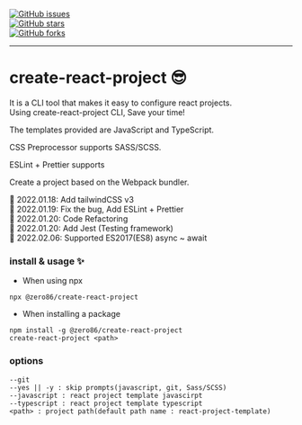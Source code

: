 [![GitHub issues](https://img.shields.io/github/issues/katanazero86/create-react-project)](https://github.com/katanazero86/create-react-project/issues) <br/>
[![GitHub stars](https://img.shields.io/github/stars/katanazero86/create-react-project)](https://github.com/katanazero86/create-react-project/stargazers) <br/>
[![GitHub forks](https://img.shields.io/github/forks/katanazero86/create-react-project)](https://github.com/katanazero86/create-react-project/network)

---

# create-react-project 😎

It is a CLI tool that makes it easy to configure react projects. <br/>
Using create-react-project CLI, Save your time!

The templates provided are JavaScript and TypeScript.

CSS Preprocessor supports SASS/SCSS.

ESLint + Prettier supports

Create a project based on the Webpack bundler.

💖 2022.01.18: Add tailwindCSS v3 <br/>
💖 2022.01.19: Fix the bug, Add ESLint + Prettier <br/>
💖 2022.01.20: Code Refactoring <br/>
💖 2022.01.20: Add Jest (Testing framework) <br/>
💖 2022.02.06: Supported ES2017(ES8) async ~ await 


### install & usage ✨

- When using npx
```
npx @zero86/create-react-project
```

- When installing a package
```
npm install -g @zero86/create-react-project
create-react-project <path>
```

### options

```
--git
--yes || -y : skip prompts(javascript, git, Sass/SCSS)
--javascript : react project template javascirpt
--typescript : react project template typescript
<path> : project path(default path name : react-project-template)

```
